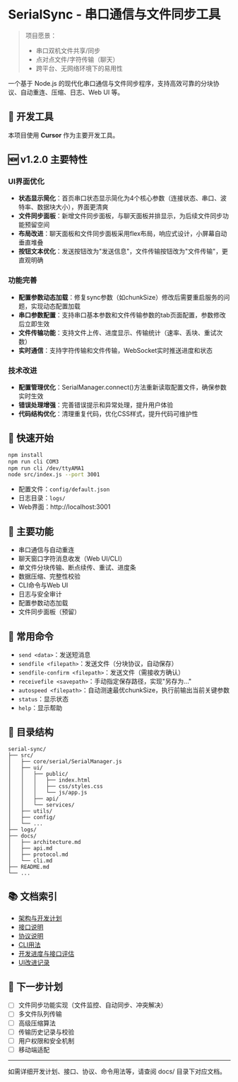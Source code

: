 # SerialSync - 串口通信与文件同步工具

> 项目愿景：
> - 串口双机文件共享/同步
> - 点对点文件/字符传输（聊天）
> - 跨平台、无网络环境下的易用性

一个基于 Node.js 的现代化串口通信与文件同步程序，支持高效可靠的分块协议、自动重连、压缩、日志、Web UI 等。

## 🤖 开发工具

本项目使用 **Cursor** 作为主要开发工具。

## 🆕 v1.2.0 主要特性

### UI界面优化
- **状态显示简化**：首页串口状态显示简化为4个核心参数（连接状态、串口、波特率、数据块大小），界面更清爽
- **文件同步面板**：新增文件同步面板，与聊天面板并排显示，为后续文件同步功能预留空间
- **布局改进**：聊天面板和文件同步面板采用flex布局，响应式设计，小屏幕自动垂直堆叠
- **按钮文本优化**：发送按钮改为"发送信息"，文件传输按钮改为"文件传输"，更直观明确

### 功能完善
- **配置参数动态加载**：修复sync参数（如chunkSize）修改后需要重启服务的问题，实现动态配置加载
- **串口参数配置**：支持串口基本参数和文件传输参数的tab页面配置，参数修改后立即生效
- **文件传输功能**：支持文件上传、进度显示、传输统计（速率、丢块、重试次数）
- **实时通信**：支持字符传输和文件传输，WebSocket实时推送进度和状态

### 技术改进
- **配置管理优化**：SerialManager.connect()方法重新读取配置文件，确保参数实时生效
- **错误处理增强**：完善错误提示和异常处理，提升用户体验
- **代码结构优化**：清理重复代码，优化CSS样式，提升代码可维护性

## 🚀 快速开始

```bash
npm install
npm run cli COM3
npm run cli /dev/ttyAMA1
node src/index.js --port 3001
```

- 配置文件：`config/default.json`
- 日志目录：`logs/`
- Web界面：http://localhost:3001

## 🌟 主要功能
- 串口通信与自动重连
- 聊天窗口字符消息收发（Web UI/CLI）
- 单文件分块传输、断点续传、重试、进度条
- 数据压缩、完整性校验
- CLI命令与Web UI
- 日志与安全审计
- 配置参数动态加载
- 文件同步面板（预留）

## 📝 常用命令

- `send <data>`：发送短消息
- `sendfile <filepath>`：发送文件（分块协议，自动保存）
- `sendfile-confirm <filepath>`：发送文件（需接收方确认）
- `receivefile <savepath>`：手动指定保存路径，实现"另存为..."
- `autospeed <filepath>`：自动测速最优chunkSize，执行前输出当前关键参数
- `status`：显示状态
- `help`：显示帮助

## 📁 目录结构

```
serial-sync/
├── src/
│   ├── core/serial/SerialManager.js
│   ├── ui/
│   │   ├── public/
│   │   │   ├── index.html
│   │   │   ├── css/styles.css
│   │   │   └── js/app.js
│   │   ├── api/
│   │   └── services/
│   ├── utils/
│   ├── config/
│   └── ...
├── logs/
├── docs/
│   ├── architecture.md
│   ├── api.md
│   ├── protocol.md
│   └── cli.md
├── README.md
└── ...
```

## 📚 文档索引

- [架构与开发计划](docs/architecture.md)
- [接口说明](docs/api.md)
- [协议说明](docs/protocol.md)
- [CLI用法](docs/cli.md)
- [开发进度与接口评估](docs/development-progress.md)
- [UI改进记录](docs/ui-improvements.md)

## 🎯 下一步计划

- [ ] 文件同步功能实现（文件监控、自动同步、冲突解决）
- [ ] 多文件队列传输
- [ ] 高级压缩算法
- [ ] 传输历史记录与校验
- [ ] 用户权限和安全机制
- [ ] 移动端适配

---

如需详细开发计划、接口、协议、命令用法等，请查阅 docs/ 目录下对应文档。